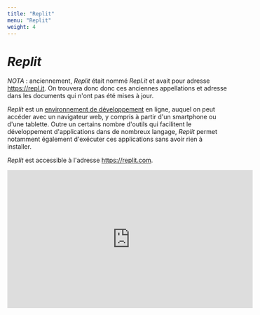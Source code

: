 ```yaml
---
title: "Replit"
menu: "Replit"
weight: 4
---
```


# *Replit*

*NOTA* : anciennement, *Replit* était nommé *Repl.it* et avait pour adresse https://repl.it. On trouvera donc donc ces anciennes appellations et adresse dans les documents qui n'ont pas été mises à jour.

*Replit* est un [environnement de développement](https://fr.wikipedia.org/wiki/Environnement_de_d%C3%A9veloppement) en ligne, auquel on peut accéder avec un navigateur web, y compris à partir d'un smartphone ou d'une tablette. Outre un certains nombre d'outils qui facilitent le développement d'applications dans de nombreux langage, *Replit* permet notamment également d'exécuter ces applications sans avoir rien à installer.

*Replit* est accessible à l'adresse <https://replit.com>.

<center>
  <iframe width="560" height="315" src="https://www.youtube.com/embed/ZcjAw3uEZYw?si=m0TtRhV-qCizMoi0" title="YouTube video player" frameborder="0" allow="accelerometer; autoplay; clipboard-write; encrypted-media; gyroscope; picture-in-picture; web-share" allowfullscreen></iframe>
</center>